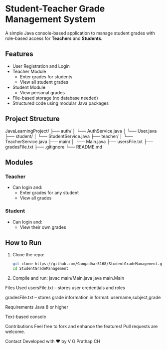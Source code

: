 # Student-Teacher Grade Management System

A simple Java console-based application to manage student grades with role-based access for **Teachers** and **Students**.

## Features

-  User Registration and Login
- Teacher Module
  - Enter grades for students
  - View all student grades
- Student Module
  - View personal grades
- File-based storage (no database needed)
- Structured code using modular Java packages

## Project Structure

JavaLearningProject/
├── auth/
│ └── AuthService.java
│ └── User.java
├── student/
│ └── StudentService.java
├── teacher/
│ └── TeacherService.java
├── main/
│ └── Main.java
├── usersFile.txt
├── gradesFile.txt
├── .gitignore
└── README.md


##  Modules

###  Teacher
- Can login and:
  - Enter grades for any student
  - View all grades

###  Student
- Can login and:
  - View their own grades

##  How to Run

1. Clone the repo:
   ```bash
   git clone https://github.com/Gangadhar5168/StudentGradeManagement.git
   cd StudentGradeManagement
2. Compile and run:
    javac main/Main.java
    java main.Main

Files Used
usersFile.txt – stores user credentials and roles

gradesFile.txt – stores grade information in format: username,subject,grade

Requirements
Java 8 or higher

Text-based console

Contributions
Feel free to fork and enhance the features! Pull requests are welcome.

Contact
Developed with ❤️ by V G Prathap CH